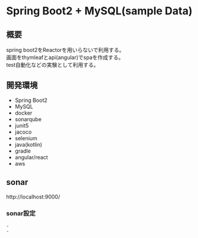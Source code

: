 # Spring Boot2 + MySQL(sample Data)

## 概要
spring boot2をReactorを用いらないで利用する。  
画面をthymleafとapi(angular)でspaを作成する。  
test自動化などの実験として利用する。  

## 開発環境
- Spring Boot2  
- MySQL  
- docker 
- sonarqube
- junit5
- jacoco
- selenium
- java(kotlin)
- gradle
- angular/react
- aws

## sonar
http://localhost:9000/ 

### sonar設定
    - 
    - 
